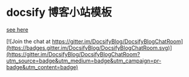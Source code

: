 # docsify 博客小站模板
[see here](index.md)

[![Join the chat at https://gitter.im/DocsifyBlog/DocsifyBlogChatRoom](https://badges.gitter.im/DocsifyBlog/DocsifyBlogChatRoom.svg)](https://gitter.im/DocsifyBlog/DocsifyBlogChatRoom?utm_source=badge&utm_medium=badge&utm_campaign=pr-badge&utm_content=badge)



